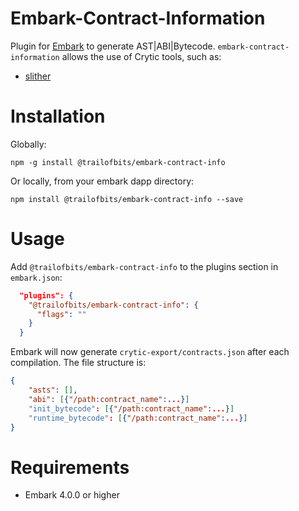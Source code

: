 Embark-Contract-Information
==============================

Plugin for [Embark](https://github.com/embark-framework/embark) to generate AST|ABI|Bytecode.
`embark-contract-information` allows the use of Crytic tools, such as:
- [slither](https://github.com/trailofbits/slither)

Installation
============

Globally: 

```npm -g install @trailofbits/embark-contract-info```

Or locally, from your embark dapp directory:

```npm install @trailofbits/embark-contract-info --save```

Usage
=====

Add `@trailofbits/embark-contract-info` to the plugins section in ```embark.json```:

```Json
  "plugins": {
    "@trailofbits/embark-contract-info": {
      "flags": ""
    }
  }
```

Embark will now generate `crytic-export/contracts.json` after each compilation.
The file structure is:
```json
{
    "asts": [],
    "abi": [{"/path:contract_name":...}]
    "init_bytecode": [{"/path:contract_name":...}]
    "runtime_bytecode": [{"/path:contract_name":...}]
}
```

Requirements
============

- Embark 4.0.0 or higher
